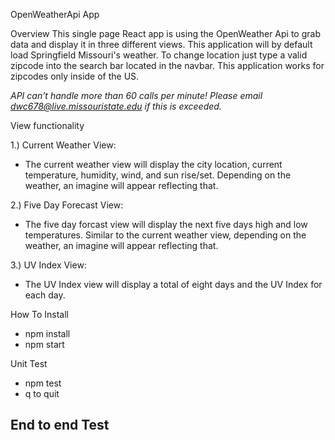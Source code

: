 OpenWeatherApi App

Overview
This single page React app is using the OpenWeather Api to grab data and display it in three different views. This application will by default load Springfield Missouri's weather. To change location just type a valid zipcode into the search bar located in the navbar. This application works for zipcodes only inside of the US. 

*API can't handle more than 60 calls per minute! Please email dwc678@live.missouristate.edu if this is exceeded.*

View functionality

1.) Current Weather View:
- The current weather view will display the city location, current temperature, humidity, wind, and sun rise/set. Depending on the weather, an imagine will appear reflecting that. 

2.) Five Day Forecast View:
- The five day forcast view will display the next five days high and low temperatures. Similar to the current weather view, depending on the weather, an imagine will appear reflecting that. 

3.) UV Index View:
- The UV Index view will display a total of eight days and the UV Index for each day. 

How To Install
- npm install
- npm start

Unit Test
- npm test
- q to quit

End to end Test
- 